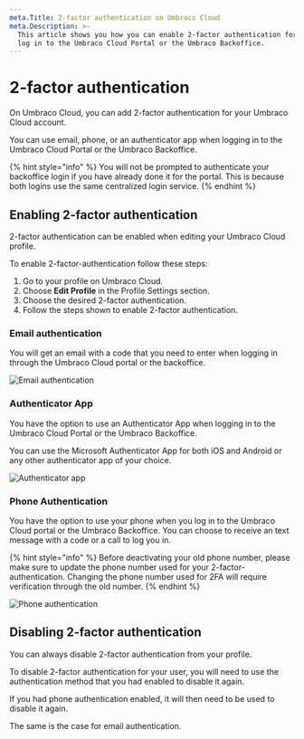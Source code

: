 ```yaml
---
meta.Title: 2-factor authentication on Umbraco Cloud
meta.Description: >-
  This article shows you how you can enable 2-factor authentication for when you
  log in to the Umbraco Cloud Portal or the Umbraco Backoffice.
---
```


# 2-factor authentication

On Umbraco Cloud, you can add 2-factor authentication for your Umbraco Cloud account.

You can use email, phone, or an authenticator app when logging in to the Umbraco Cloud Portal or the Umbraco Backoffice.

{% hint style="info" %}
You will not be prompted to authenticate your backoffice login if you have already done it for the portal. This is because both logins use the same centralized login service.
{% endhint %}
## Enabling 2-factor authentication

2-factor authentication can be enabled when editing your Umbraco Cloud profile.

To enable 2-factor-authentication follow these steps:

1. Go to your profile on Umbraco Cloud.
2. Choose **Edit Profile** in the Profile Settings section.
3. Choose the desired 2-factor authentication.
4. Follow the steps shown to enable 2-factor authentication.

### Email authentication

You will get an email with a code that you need to enter when logging in through the Umbraco Cloud portal or the backoffice.

![Email authentication](images/email-auth.png)

### Authenticator App

You have the option to use an Authenticator App when logging in to the Umbraco Cloud Portal or the Umbraco Backoffice.

You can use the Microsoft Authenticator App for both iOS and Android or any other authenticator app of your choice.

![Authenticator app](images/auth-app.png)

### Phone Authentication

You have the option to use your phone when you log in to the Umbraco Cloud portal or the Umbraco Backoffice. You can choose to receive an text message with a code or a call to log you in.

{% hint style="info" %}
Before deactivating your old phone number, please make sure to update the phone number used for your 2-factor-authentication. Changing the phone number used for 2FA will require verification through the old number.
{% endhint %}

![Phone authentication](../release-notes/images/Phone-auth.png)

## Disabling 2-factor authentication

You can always disable 2-factor authentication from your profile.

To disable 2-factor authentication for your user, you will need to use the authentication method that you had enabled to disable it again.

If you had phone authentication enabled, it will then need to be used to disable it again.

The same is the case for email authentication.

